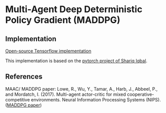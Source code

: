 # Multi-Agent Deep Deterministic Policy Gradient (MADDPG)
## Implementation
[Open-source Tensorflow implementation](https://github.com/openai/maddpg)

This implementation is based on the [pytorch project of Shariq Iqbal](https://github.com/shariqiqbal2810/maddpg-pytorch).

## References
MAAC/ MADDPG paper: Lowe, R., Wu, Y., Tamar, A., Harb, J., Abbeel, P., and Mordatch, I. (2017). Multi-agent actor-critic for mixed cooperative-competitive environments. Neural Information Processing Systems (NIPS). ([MADDPG paper](https://papers.nips.cc/paper/7217-multi-agent-actor-critic-for-mixed-cooperative-competitive-environments.pdf))